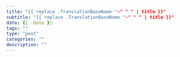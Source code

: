 ```yaml
---
title: "{{ replace .TranslationBaseName "-" " " | title }}"
subtitle: "{{ replace .TranslationBaseName "-" " " | title }}"
date: {{ .Date }}
tags: ""
type: "post"
categories: ""
description: ""
---
```

